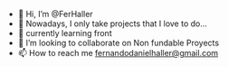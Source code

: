 - 👋 Hi, I’m @FerHaller
- 👀 Nowadays, I only take projects that I love to do...
- 🌱 currently learning front
- 💞️ I’m looking to collaborate on Non fundable Proyects
- 📫 How to reach me fernandodanielhaller@gmail.com

<!---
FerHaller/FerHaller is a ✨ special ✨ repository because its `README.md` (this file) appears on your GitHub profile.
You can click the Preview link to take a look at your changes.
--->
